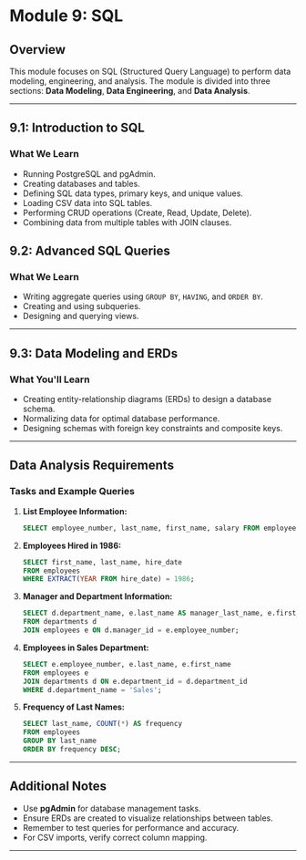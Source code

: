 # Module 9: SQL

## Overview
This module focuses on SQL (Structured Query Language) to perform data modeling, engineering, and analysis. The module is divided into three sections: **Data Modeling**, **Data Engineering**, and **Data Analysis**.

---

## 9.1: Introduction to SQL

### What We Learn
- Running PostgreSQL and pgAdmin.
- Creating databases and tables.
- Defining SQL data types, primary keys, and unique values.
- Loading CSV data into SQL tables.
- Performing CRUD operations (Create, Read, Update, Delete).
- Combining data from multiple tables with JOIN clauses.

## 9.2: Advanced SQL Queries

### What We Learn
- Writing aggregate queries using `GROUP BY`, `HAVING`, and `ORDER BY`.
- Creating and using subqueries.
- Designing and querying views.

---

## 9.3: Data Modeling and ERDs

### What You'll Learn
- Creating entity-relationship diagrams (ERDs) to design a database schema.
- Normalizing data for optimal database performance.
- Designing schemas with foreign key constraints and composite keys.

---

## Data Analysis Requirements

### Tasks and Example Queries
1. **List Employee Information:**
    ```sql
    SELECT employee_number, last_name, first_name, salary FROM employees;
    ```

2. **Employees Hired in 1986:**
    ```sql
    SELECT first_name, last_name, hire_date
    FROM employees
    WHERE EXTRACT(YEAR FROM hire_date) = 1986;
    ```

3. **Manager and Department Information:**
    ```sql
    SELECT d.department_name, e.last_name AS manager_last_name, e.first_name AS manager_first_name
    FROM departments d
    JOIN employees e ON d.manager_id = e.employee_number;
    ```

4. **Employees in Sales Department:**
    ```sql
    SELECT e.employee_number, e.last_name, e.first_name
    FROM employees e
    JOIN departments d ON e.department_id = d.department_id
    WHERE d.department_name = 'Sales';
    ```

5. **Frequency of Last Names:**
    ```sql
    SELECT last_name, COUNT(*) AS frequency
    FROM employees
    GROUP BY last_name
    ORDER BY frequency DESC;
    ```

---

## Additional Notes
- Use **pgAdmin** for database management tasks.
- Ensure ERDs are created to visualize relationships between tables.
- Remember to test queries for performance and accuracy.
- For CSV imports, verify correct column mapping.

---
